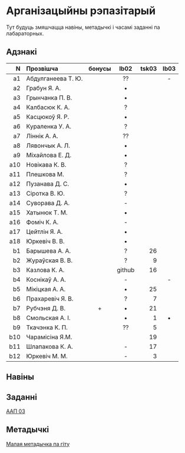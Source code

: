 # Арганізацыйны рэпазітарый

Тут будуць змяшчацца навіны, метадычкі і часамі заданні па лабараторных.

## Адзнакі


|N  |Прозвішча         |бонусы|lb02|tsk03|lb03|
|--:|:-----------------|:----:|:--:|----:|:--:|
| a1|Абдулганеева Т. Ю.|      |??  |     |-   |
| a2|Грабун Я. А.      |      |•   |
| a3|Грынчанка П. В.   |      |•   |
| a4|Калбасюк К. А.    |      |?   |
| a5|Касцюкоў Я. Р.    |      |•   |
| a6|Кураленка У. А.   |      |?   |
| a7|Ліннік А. А.      |      |??  |
| a8|Лявончык А. Л.    |      |•   |
| a9|Міхайлова Е. Д.   |      |•   |
|a10|Новікава К. В.    |      |?   |
|a11|Плешкова М.       |      |?   |
|a12|Пузанава Д. С.    |      |•   |
|a13|Сіротка В. Ю.     |      |?   |
|a14|Суворава Д. А.    |      |-   |
|a15|Хатынюк Т. М.     |      |•   |
|a16|Фоміч К. А.       |      |-   |
|a17|Цейтлін Я. А.     |      |•   |
|a18|Юркевіч В. В.     |      |•   |
| b1|Барышева А. А.    |      |?   |26   |
| b2|Жураўская В. В.   |      |?   |9    |
| b3|Казлова К. А.     |      |github|16|
| b4|Коснікаў А. А.    |      |-   |     |-
| b5|Мікіцкая А. А.    |      |•   |25   |
| b6|Прахаревіч Я. В.  |      |?   |7    |
| b7|Рубчэня Д. В.     |+     |•   |21   |
| b8|Смольская А. І.   |      |•   |1    |•
| b9|Ткачэнка К. П.    |      |??  |5    |
|b10|Чарамiсiна Я.М.   |      |    |19   |
|b11|Шлапакова К. А.   |      |-   |17   |
|b12|Юркевіч М. М.     |      |-   |3    |


## Навіны

## Заданні

[ААП 03](https://github.com/BSU2013gr04Lego/Workflow/releases/download/task03/OOPlb03.pdf)

## Метадычкі
[Малая метадычка па гіту](https://github.com/BSU2013gr4Lego/Example/releases/download/gitPdf/AboutGit.pdf)
